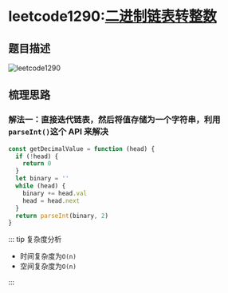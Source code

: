 # leetcode1290:[二进制链表转整数](https://leetcode-cn.com/problems/convert-binary-number-in-a-linked-list-to-integer/)

## 题目描述

![leetcode1290](https://blog-1256985533.cos.ap-nanjing.myqcloud.com/img/leetcode1290_getDecimalValue.png)

## 梳理思路

### 解法一：直接迭代链表，然后将值存储为一个字符串，利用`parseInt()`这个 API 来解决

```javascript
const getDecimalValue = function (head) {
  if (!head) {
    return 0
  }
  let binary = ''
  while (head) {
    binary += head.val
    head = head.next
  }
  return parseInt(binary, 2)
}
```

::: tip 复杂度分析

- 时间复杂度为`O(n)`
- 空间复杂度为`O(n)`

:::

